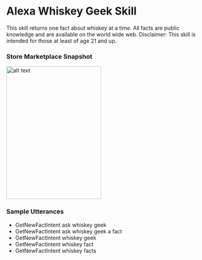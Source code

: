 # Alexa Whiskey Geek Skill
This skill returns one fact about whiskey at a time. All facts are public knowledge and are available on the world wide web. Disclaimer: This skill is intended for those at least of age 21 and up.

<h3>Store Marketplace Snapshot</h3>
<img src="https://raw.githubusercontent.com/CodingRaven/alexa-skills-js/master/alexa-whiskey-geek-skill-js/whiskey_geek.png" alt="alt text" width="250" height="350">

<h3>Sample Utterances</h3>
<ul>
<li>GetNewFactIntent ask whiskey geek</li>
<li>GetNewFactIntent ask whiskey geek a fact</li>
<li>GetNewFactIntent whiskey geek</li>
<li>GetNewFactIntent whiskey fact</li>
<li>GetNewFactIntent whiskey facts</li>
</ul>
